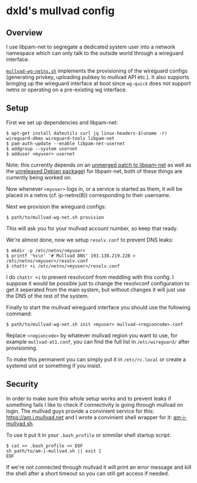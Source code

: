 dxld's mullvad config
=====================

Overview
--------

I use libpam-net to segregate a dedicated system user into a network namespace
which can only talk to the outside world through a wireguard interface.

[`mullvad-wg-netns.sh`](mullvad-wg-netns.sh) implements the provisioning of the
wireguard configs (generating privkey, uploading pubkey to mullvad API etc.). It
also supports bringing up the wireguard interface at boot since `wg-quick` does
not support netns or operating on a pre-existing wg interface.

Setup
-----

First we set up dependencies and libpam-net:

    $ apt-get install dateutils curl jq linux-headers-$(uname -r) wireguard-dkms wireguard-tools libpam-net
    $ pam-auth-update --enable libpam-net-usernet
    $ addgroup --system usernet
    $ adduser <myuser> usernet

Note: this currently depends on an
[unmerged patch to libpam-net](https://github.com/rd235/libpam-net/pull/1) as
well as the
[unreleased Debian package](https://bugs.debian.org/cgi-bin/bugreport.cgi?bug=909908))
for libpam-net, both of these things are currently being worked on.
    
Now whenever `<myuser>` logs in, or a service is started as them, it will be
placed in a netns (cf. ip-netns(8)) corresponding to their username.

Next we provision the wireguard configs:

    $ path/to/mullvad-wg-net.sh provision

This will ask you for your mullvad account number, so keep that ready.

We're almost done, now we setup `resolv.conf` to prevent DNS leaks:

    $ mkdir -p /etc/netns/<myuser>
    $ printf '%s\n' '# Mullvad DNS' 193.138.219.228 > /etc/netns/<myuser>/resolv.conf
    $ chattr +i /etc/netns/<myuser>/resolv.conf

I do `chattr +i` to prevent resolvconf from meddling with this config. I suppose
it would be possible just to change the resolvconf configuration to get it
seperated from the main system, but without changes it will just use the DNS of
the rest of the system.

Finally to start the mullvad wireguard interface you should use the following
command:

    $ path/to/mullvad-wg-net.sh init <myuser> mullvad-<regioncode>.conf

Replace `<regioncode>` by whatever mullvad region you want to use, for example
`mullvad-at1.conf`, you can find the full list in `/etc/wireguard/` after
provisioning.

To make this permanent you can simply put it in `/etc/rc.local` or create a
systemd unit or something if you insist.


Security
--------

In order to make sure this whole setup works and to prevent leaks if something
fails I like to check if connectivity is going through mullvad on login. The
mullvad guys provide a convinient service for this: https://am.i.mullvad.net and
I wrote a convinient shell wrapper for it: [am-i-mullvad.sh](am-i-mullvad.sh).

To use it put it in your `.bash_profile` or simmilar shell startup script:

    $ cat >> .bash_profile << EOF
    sh path/to/am-i-mullvad.sh || exit 1
    EOF

If we're not connected through mullvad it will print an error message and kill
the shell after a short timeout so you can still get access if needed.
